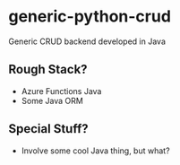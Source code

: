 # generic-python-crud
Generic CRUD backend developed in Java

## Rough Stack?
- Azure Functions Java
- Some Java ORM

## Special Stuff?
- Involve some cool Java thing, but what?
